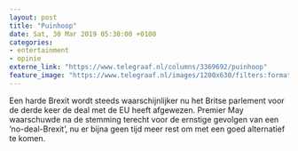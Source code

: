 ```yaml
---
layout: post
title: "Puinhoop"
date: Sat, 30 Mar 2019 05:30:00 +0100
categories: 
- entertainment 
- opinie 
externe_link: "https://www.telegraaf.nl/columns/3369692/puinhoop"
feature_image: "https://www.telegraaf.nl/images/1200x630/filters:format(jpeg):quality(80)/cdn-kiosk-api.telegraaf.nl/52fe5e06-5276-11e9-8bc7-0217670beecd.png"
---
```


<p class="intro">Een harde Brexit wordt steeds waarschijnlijker nu het Britse parlement voor de derde keer de deal met de EU heeft afgewezen. Premier May waarschuwde na de stemming terecht voor de ernstige gevolgen van een ’no-deal-Brexit’, nu er bijna geen tijd meer rest om met een goed alternatief te komen.</p>
